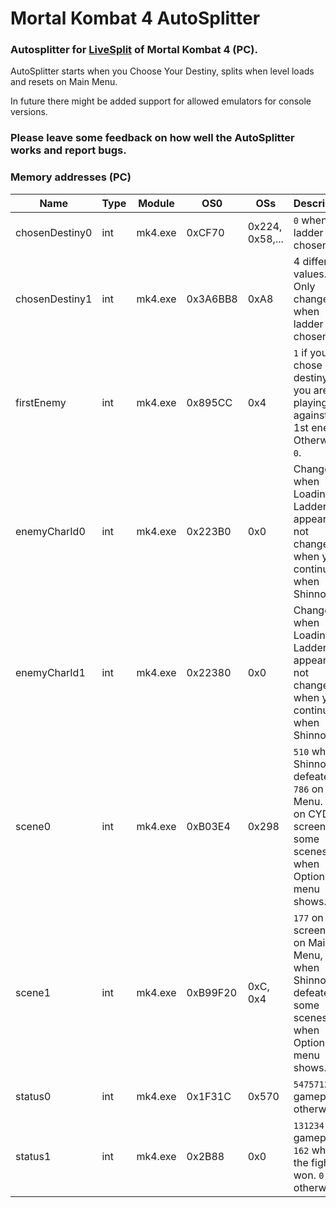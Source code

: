 # Mortal Kombat 4 AutoSplitter

### Autosplitter for [LiveSplit](https://github.com/LiveSplit/LiveSplit/releases) of Mortal Kombat 4 (PC).

AutoSplitter starts when you Choose Your Destiny, splits when level loads and resets on Main Menu.

In future there might be added support for allowed emulators for console versions.

### Please leave some feedback on how well the AutoSplitter works and report bugs.

### Memory addresses (PC)

| Name | Type | Module | OS0 | OSs | Description |
|---|---|---|---|---|---|
| chosenDestiny0 | int | mk4.exe | 0xCF70 | 0x224, 0x58,... | `0` when ladder is chosen. |
| chosenDestiny1 | int | mk4.exe | 0x3A6BB8 | 0xA8 | 4 different values. Only changes when ladder is chosen. |
| firstEnemy | int | mk4.exe | 0x895CC | 0x4 | `1` if you chose destiny and you are playing against the 1st enemy. Otherwise `0`. |
| enemyCharId0 | int | mk4.exe | 0x223B0 | 0x0 | Changes when Loading in Ladder appears, not changes when you continue. `8` when Shinnok. |
| enemyCharId1 | int | mk4.exe | 0x22380 | 0x0 | Changes when Loading in Ladder appears, not changes when you continue. `6` when Shinnok. |
| scene0 | int | mk4.exe | 0xB03E4 | 0x298 | `510` when Shinnok's defeated. `786` on Main Menu. `723` on CYD screen. In some scenes `369` when Option menu shows. |
| scene1 | int | mk4.exe | 0xB99F20 | 0xC, 0x4 | `177` on CYD screen, `263` on Main Menu, `8` when Shinnok's defeated. In some scenes `245` when Option menu shows. |
| status0 | int | mk4.exe | 0x1F31C | 0x570 | `5475712` on gameplay. `0` otherwise. |
| status1 | int | mk4.exe | 0x2B88 | 0x0 | `131234` on gameplay, `162` when the fight's won. `0` otherwise. |